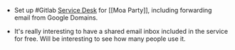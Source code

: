 - Set up #Gitlab [Service Desk](https://docs.gitlab.com/ee/user/project/service_desk.html) for [[Moa Party]], including forwarding email from Google Domains.

- It's really interesting to have a shared email inbox included in the service for free. Will be interesting to see how many people use it.

